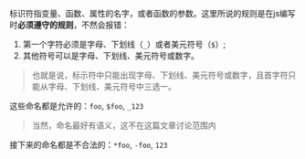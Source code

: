 标识符指变量、函数、属性的名字，或者函数的参数。这里所说的规则是在js编写时**必须遵守的规则**，不然会报错：   

1. 第一个字符必须是字母、下划线（`_`）或者美元符号（`$`）;   
2. 其他符号可以是字母、下划线、美元符号或数字。   

> 也就是说，标示符中只能出现字母、下划线、美元符号或数字，且首字符只能从字母、下划线、美元符号中三选一。

这些命名都是允许的：`foo`, `$foo`, `_123`  
> 当然，命名最好有语义，这不在这篇文章讨论范围内   

接下来的命名都是不合法的：`*foo`, `-foo`, `123`   